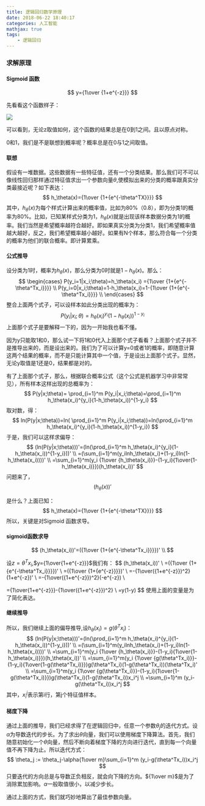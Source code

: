 ```yaml
---
title: 逻辑回归数学原理
date: 2018-06-22 18:40:17
categories: 人工智能
mathjax: true
tags:
    - 逻辑回归
---
```

### 求解原理

#### Sigmoid 函数

$$
y={1\over {1+e^{-z}}}
$$

先看看这个函数样子：

![](https://gss3.bdstatic.com/-Po3dSag_xI4khGkpoWK1HF6hhy/baike/c0%3Dbaike80%2C5%2C5%2C80%2C26/sign=33afcd8303f79052fb124f6c6d9abcaf/d009b3de9c82d158dfb4e7218a0a19d8bc3e426f.jpg)

可以看到，无论z取值如何，这个函数的结果总是在0到1之间。且以原点对称。

0和1，我们是不是联想到概率呢？概率总是在0与1之间取值。

#### 联想

假设有一堆数据。这些数据有一些特征值，还有一个分类结果。那么我们可不可以像线性回归那样通过特征值求出一个参数向量$\theta$,使模拟出来的分类的概率跟真实分类最接近呢？如下表达：
$$
h_\theta(x)={1\over {1+{e^{-\theta^TX}}}}
$$
其中，$h_\theta(x)$为每个样式计算出来的概率值，比如为80%（0.8），即为分类1的概率为80%。比如，已知某样式分类为1，$h_\theta(x)$就是出现该样本数据分类为1的概率。我们当然是希望概率越符合越好。即如果真实分类为分类1，我们希望概率值越大越好，反之，我们希望概率越小越好。如果有N个样本，那么符合每一个分类的概率为他们的联合概率。即计算累乘。
#### 公式推导

设分类为1时，概率为$h_\theta(x)$，那么分类为0时就是$1-h_\theta(x)$。那么：
$$
\begin{cases}
P(y_i=1|x_i;\theta)=h_\theta(x_i) ={1\over {1+{e^{-\theta^Tx_i}}}} \\
P(y_i=0|x_i;\theta)=1-h_\theta(x_i)=1-{1\over {1+{e^{-\theta^Tx_i}}}} \\
\end{cases}
$$
整合上面两个式子，可以设样本如此分类出现的概率为：
$$
P(y_i|x_i;\theta)=h_\theta(x_i)^{y_i}(1-h_\theta(x_i))^{1-y_i}
$$
上面那个式子是要解释一下的，因为一开始我也看不懂。

因为y只能取1和0，那么试一下将1和0代入上面那个式子看看？上面那个式子并不是推导出来的，而是设出来的。我们为了可以计算y=0或者1的概率，即随意计算这两个结果的概率，而不是只能计算其中一个值，于是设出上面那个式子。显然，无论y取值是1还是0，结果都是对的。

有了上面那个式子，那么，根据联合概率公式（这个公式是机器学习中非常常见），所有样本这样出现的总概率为：
$$
P(y|x;\theta)= \prod_{i=1}^m P(y_i|x_i;\theta)=\prod_{i=1}^m h_\theta(x_i)^{y_i}(1-h_\theta(x_i))^{1-y_i}
$$
取对数，得：
$$
ln(P(y|x;\theta))=ln( \prod_{i=1}^m P(y_i|x_i;\theta))=ln(\prod_{i=1}^m h_\theta(x_i)^{y_i}(1-h_\theta(x_i))^{1-y_i})
$$
于是，我们可以这样求偏导：
$$
(ln(P(y|x;\theta)))'=(ln(\prod_{i=1}^m h_\theta(x_i)^{y_i}(1-h_\theta(x_i))^{1-y_i}))' \\
=(\sum_{i=1}^m(y_ilnh_\theta(x_i)+(1-y_i)ln(1-h_\theta(x_i))))' \\
=\sum_{i=1}^m(y_i {1\over {h_\theta(x_i)}}-(1-y_i){1\over{1-h_\theta(x_i)}})(h_\theta(x_i))'
$$
问题来了，
$$
(h_\theta(x))'
$$


是什么？上面已知：
$$
h_\theta(x)={1\over {1+{e^{-\theta^TX}}}}
$$
所以，关键是对Sigmoid 函数求导。

#### sigmoid函数求导

$$
(h_\theta(x_i))'=({1\over {1+{e^{-\theta^Tx_i}}}})' \\
$$

设$z=\theta^Tx_i$,$y={1\over{1+e^{-z}}}$我们有：
$$
(h_\theta(x_i))' \\
=({1\over {1+{e^{-\theta^Tx_i}}}})' \\
=({1\over {1+{e^{-z}}}})'  \\
=-{1\over({1+e^{-z}})^2}(1+e^{-z})' \\
=-{1\over({1+e^{-z}})^2}(-e^{-z}) \\

={1\over{1+e^{-z}}}-{1\over({1+e^{-z}})^2} \\
=y(1-y)
$$
使用上面的变量是为了简化表达。

#### 继续推导

所以，我们继续上面的偏导推导,设$h_\theta(x_i)=g(\theta^Tx_i)$：
$$
(ln(P(y|x;\theta)))'=(ln(\prod_{i=1}^m h_\theta(x_i)^{y_i}(1-h_\theta(x_i))^{1-y_i}))' \\
=(\sum_{i=1}^m(y_ilnh_\theta(x_i)+(1-y_i)ln(1-h_\theta(x_i))))' \\
=\sum_{i=1}^m(y_i {1\over {h_\theta(x_i)}}-(1-y_i){1\over{1-h_\theta(x_i)}})(h_\theta(x_i))' \\
=\sum_{i=1}^m(y_i {1\over {g(\theta^Tx_i)}}-(1-y_i){1\over{1-g(\theta^Tx_i)}})g(\theta^Tx_i)(1-g(\theta^Tx_i))(\theta^Tx_i)' \\
=\sum_{i=1}^m(y_i {1\over {g(\theta^Tx_i)}}-(1-y_i){1\over{1-g(\theta^Tx_i)}})g(\theta^Tx_i)(1-g(\theta^Tx_i))x_i^j \\
=\sum_{i=1}^m (y_i-g(\theta^Tx_i))x_i^j
$$
其中，$x_i^j$表示第i行，第j个特征值样本。

#### 梯度下降

通过上面的推导，我们已经求得了在逻辑回归中，任意一个参数$\theta_j$的迭代方式。设$\alpha$为导数迭代的步长。为了求出$\theta$向量，我们可以使用梯度下降算法。首先，我们随意初始化一个$\theta$向量，然后不断向着梯度下降的方向进行迭代，直到每一个向量值不再下降为止。所以迭代方式：
$$
\theta_j := \theta_j-\alpha{1\over m}\sum_{i=1}^m (y_i-g(\theta^Tx_i))x_i^j
$$
只要迭代的方向总是与导数正负相反，就会向下降的方向。${1\over m}$是为了消除累加影响。$\alpha$一般取值很小，以减少步长。

通过上面的方式，我们就巧妙地算出了最佳参数向量。